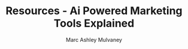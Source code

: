 ---
title: "Resources - Ai Powered Marketing Tools Explained"
author: "Marc Ashley Mulvaney"
authorTitle: "CEO"
publishedDate: "August 6, 2025"
updatedDate: "August 6, 2025"

hero:
  title: "How We Use AI to Automate Your <span class='text-accent'>Lead Flow & Grow Your Business</span>"
  description: "Artificial Intelligence isn't just a buzzword; it's a powerful tool that can save you time, improve your customer service, and close more deals. Here's a look under the hood at the AI-powered tools included in our Business OS."
  buttonText: ""
  buttonLink: ""

intro:
  title: "AI Isn't the Future, It's the Present"
  description: "For a busy home service contractor, time is your most valuable asset. The biggest challenge to growth is often the administrative work: responding to new leads, following up on quotes, and scheduling appointments. This is where Artificial Intelligence, specifically within our <strong>LocalLeads247 Business OS</strong>, becomes your most valuable employee.<br><br>Our platform uses AI not to replace human interaction, but to enhance it—automating the repetitive tasks so you can focus on the high-value conversations that close deals."

conversationBot:
  title: "AI Tool #1: The 24/7 AI Conversation Bot"
  description: "What happens when a lead fills out the form on your website at 10 PM? For most businesses, nothing until the next morning. By then, that lead has likely contacted three of your competitors.<br><br>Our <strong>AI Conversation Bot</strong> solves this. It can be configured to instantly engage with new leads via SMS or webchat. It can answer basic questions (like 'Are you licensed and insured?'), collect important information, and even book appointments directly on your calendar, all without any human intervention. This ensures every lead gets an immediate, professional response, 24/7."
  image: "/src/assets/images/ai-bot.jpg"
  imageAlt: "A flowchart showing a lead coming in at night, being answered by the AI bot, and an appointment being booked on the calendar for the next morning."

leadNurturing:
  title: "AI Tool #2: Automated Lead Nurturing Workflows"
  description: "Not every lead is ready to buy today. A homeowner interested in a major kitchen remodel might be in the research phase for months. How do you stay top-of-mind without spending hours sending manual follow-up emails?<br><br>Our system uses <strong>AI-powered workflows</strong> to automate this process. Based on a lead's actions, the system can send a pre-written sequence of helpful emails and text messages over weeks or months. It can send them a link to a relevant case study, a guide to choosing materials, or a reminder to book a consultation. This nurtures the relationship automatically, ensuring you're the first person they call when they're ready to move forward."

sentimentAnalysis:
  title: "AI Tool #3: Sentiment Analysis & Task Assignment"
  description: "The unified conversation inbox in our Business OS uses AI to analyze the sentiment of incoming messages. If a customer's message is identified as positive (e.g., 'You guys did a great job!'), the system can automatically trigger a review request. If the sentiment is identified as negative or urgent (e.g., 'My pipe is still leaking!'), the system can automatically create a high-priority task and assign it to your service manager.<br><br>This intelligent routing ensures that happy customers are turned into positive reviews and potential issues are addressed immediately, protecting your reputation."

conclusion:
  title: "The Goal: More Time, More Profit"
  description: "These AI tools are not about creating a robotic, impersonal business. They are about creating a more efficient and responsive one. By automating the low-level, repetitive tasks, our system frees you and your team to focus on what you do best: providing excellent service and building real relationships with your customers.<br><br>This is the modern way to scale a home service business. If you're ready to put these powerful tools to work for you, let's explore how our platform can be customized for your specific business needs."
  buttonText: "Explore The All-in-One Business OS →"
  buttonLink: "#"

authorBio:
  title: "About the Author"
  description: "Marc Ashley Mulvaney is the CEO and Founder of LocalLeads247. With over 27 years of experience at the forefront of digital marketing and e-commerce, Marc is dedicated to bringing enterprise-level growth strategies to local home service businesses in Las Vegas."
  image: "/src/assets/images/marc.jpg"
  imageAlt: "Headshot of Marc Ashley Mulvaney, CEO of LocalLeads247"
---